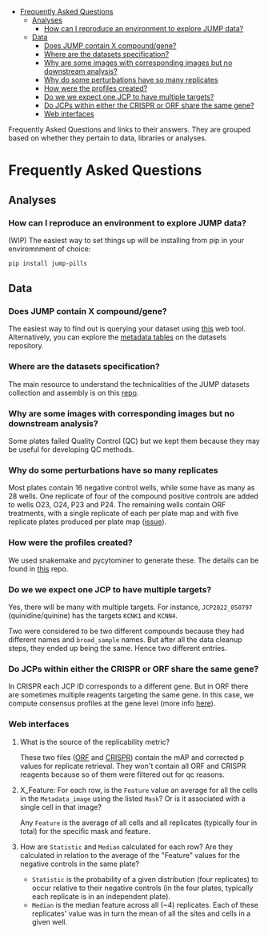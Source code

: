 - [Frequently Asked Questions](#Frequently-Asked-Questions)
  - [Analyses](#Analyses)
    - [How can I reproduce an environment to explore JUMP data?](#How-can-I-reproduce-an-environment-to-explore-JUMP-data)
  - [Data](#Data)
    - [Does JUMP contain X compound/gene?](#Does-JUMP-contain-X-compound-gene)
    - [Where are the datasets specification?](#Where-are-the-datasets-specification)
    - [Why are some images with corresponding images but no downstream analysis?](#Why-are-some-images-with-corresponding-images-but-no-downstream-analysis)
    - [Why do some perturbations have so many replicates](#Why-do-some-perturbations-have-so-many-replicates)
    - [How were the profiles created?](#How-were-the-profiles-created)
    - [Do we we expect one JCP to have multiple targets?](#Do-we-we-expect-one-JCP-to-have-multiple-targets)
    - [Do JCPs within either the CRISPR or ORF share the same gene?](#Do-JCPs-within-either-the-CRISPR-or-ORF-share-the-same-gene)
    - [Web interfaces](#Web-interfaces)

Frequently Asked Questions and links to their answers. They are grouped based on whether they pertain to data, libraries or analyses.


<a id="Frequently-Asked-Questions"></a>

# Frequently Asked Questions


<a id="Analyses"></a>

## Analyses


<a id="How-can-I-reproduce-an-environment-to-explore-JUMP-data"></a>

### How can I reproduce an environment to explore JUMP data?

(WIP) The easiest way to set things up will be installing from pip in your enviromnment of choice:

```bash
pip install jump-pills
```


<a id="Data"></a>

## Data


<a id="Does-JUMP-contain-X-compound-gene"></a>

### Does JUMP contain X compound/gene?

The easiest way to find out is querying your dataset using [this](https://broad.io/babel) web tool. Alternatively, you can explore the [metadata tables](https://github.com/jump-cellpainting/datasets/tree/main/metadata) on the datasets repository.


<a id="Where-are-the-datasets-specification"></a>

### Where are the datasets specification?

The main resource to understand the technicalities of the JUMP datasets collection and assembly is on this [repo](https://github.com/jump-cellpainting/datasets).


<a id="Why-are-some-images-with-corresponding-images-but-no-downstream-analysis"></a>

### Why are some images with corresponding images but no downstream analysis?

Some plates failed Quality Control (QC) but we kept them because they may be useful for developing QC methods.


<a id="Why-do-some-perturbations-have-so-many-replicates"></a>

### Why do some perturbations have so many replicates

Most plates contain 16 negative control wells, while some have as many as 28 wells. One replicate of four of the compound positive controls are added to wells O23, O24, P23 and P24. The remaining wells contain ORF treatments, with a single replicate of each per plate map and with five replicate plates produced per plate map ([issue](https://github.com/jump-cellpainting/megamap/issues/8#issuecomment-1413606031)).


<a id="How-were-the-profiles-created"></a>

### How were the profiles created?

We used snakemake and pycytominer to generate these. The details can be found in [this](https://github.com/broadinstitute/jump-profiling-recipe) repo.


<a id="Do-we-we-expect-one-JCP-to-have-multiple-targets"></a>

### Do we we expect one JCP to have multiple targets?

Yes, there will be many with multiple targets. For instance, `JCP2022_050797` (quinidine/quinine) has the targets `KCNK1` and `KCNN4`.

Two were considered to be two different compounds because they had different names and `broad_sample` names. But after all the data cleanup steps, they ended up being the same. Hence two different entries.


<a id="Do-JCPs-within-either-the-CRISPR-or-ORF-share-the-same-gene"></a>

### Do JCPs within either the CRISPR or ORF share the same gene?

In CRISPR each JCP ID corresponds to a different gene. But in ORF there are sometimes multiple reagents targeting the same gene. In this case, we compute consensus profiles at the gene level (more info [here](https://github.com/jump-cellpainting/morphmap/issues/178)).


<a id="Web-interfaces"></a>

### Web interfaces

1.  What is the source of the replicability metric?

    These two files ([ORF](https://github.com/jump-cellpainting/2024_Chandrasekaran_Morphmap/blob/c47ad6c953d70eb9e6c9b671c5fe6b2c82600cfc/03.retrieve-annotations/output/phenotypic-activity-wellpos_cc_var_mad_outlier_featselect_sphering_harmony.csv.gz) and [CRISPR](https://github.com/jump-cellpainting/2024_Chandrasekaran_Morphmap/blob/c47ad6c953d70eb9e6c9b671c5fe6b2c82600cfc/03.retrieve-annotations/output/phenotypic-activity-wellpos_cc_var_mad_outlier_featselect_sphering_harmony_PCA_corrected.csv.gz)) contain the mAP and corrected p values for replicate retrieval. They won't contain all ORF and CRISPR reagents because so of them were filtered out for qc reasons.

2.  X\_Feature: For each row, is the `Feature` value an average for all the cells in the `Metadata_image` using the listed `Mask`? Or is it associated with a single cell in that image?

    Any `Feature` is the average of all cells and all replicates (typically four in total) for the specific mask and feature.

3.  How are `Statistic` and `Median` calculated for each row? Are they calculated in relation to the average of the "Feature" values for the negative controls in the same plate?

    -   `Statistic` is the probability of a given distribution (four replicates) to occur relative to their negative controls (in the four plates, typically each replicate is in an independent plate).
    -   `Median` is the median feature across all (~4) replicates. Each of these replicates' value was in turn the mean of all the sites and cells in a given well.
